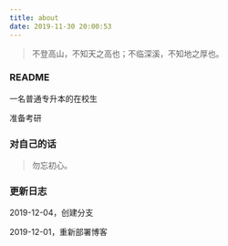 ```yaml
---
title: about
date: 2019-11-30 20:00:53
---
```


> 不登高山，不知天之高也；不临深溪，不知地之厚也。

### README

一名普通专升本的在校生

准备考研



### 对自己的话
> 勿忘初心。


### 更新日志

2019-12-04，创建分支

2019-12-01，重新部署博客